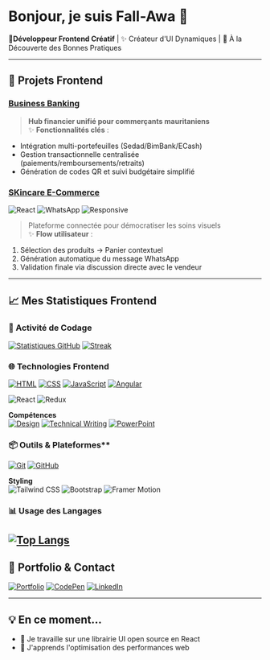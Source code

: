 # Bonjour, je suis Fall-Awa 👋

🎨**Développeur Frontend Créatif** | ✨ Créateur d'UI Dynamiques | 🚀 À la Découverte des Bonnes Pratiques


---


## 🎯 Projets Frontend

### [Business Banking](https://lien-projet.com)  
> **Hub financier unifié pour commerçants mauritaniens**  
✨ **Fonctionnalités clés** :  
- Intégration multi-portefeuilles (Sedad/BimBank/ECash)  
- Gestion transactionnelle centralisée (paiements/remboursements/retraits)  
- Génération de codes QR et suivi budgétaire simplifié  

### [SKincare E-Commerce](https://lien-projet.com)  
![React](https://img.shields.io/badge/-React-61DAFB?logo=react&logoColor=black) 
![WhatsApp](https://img.shields.io/badge/-WhatsApp-25D366?logo=whatsapp&logoColor=white) 
![Responsive](https://img.shields.io/badge/-Responsive-3DDC84?logo=web-components&logoColor=white)

> Plateforme connectée pour démocratiser les soins visuels  
✨ **Flow utilisateur** :  
1. Sélection des produits → Panier contextuel  
2. Génération automatique du message WhatsApp  
3. Validation finale via discussion directe avec le vendeur  
---

## 📈 Mes Statistiques Frontend

### 🎯 Activité de Codage
[![Statistiques GitHub](https://github-readme-stats.vercel.app/api?username=USERNAME&show_icons=true&theme=radical)](https://github.com/anuraghazra/github-readme-stats)
[![Streak](https://streak-stats.demolab.com?user=USERNAME&theme=dark)](https://git.io/streak-stats)

### 🌐 Technologies Frontend
[![HTML](https://img.shields.io/badge/HTML5-Expert-E34F26?logo=html5)](https://developer.mozilla.org/fr/docs/Web/HTML)
[![CSS](https://img.shields.io/badge/CSS3-Expert-1572B6?logo=css3)](https://developer.mozilla.org/fr/docs/Web/CSS)
[![JavaScript](https://img.shields.io/badge/JavaScript-Avancé-F7DF1E?logo=javascript)](https://developer.mozilla.org/fr/docs/Web/JavaScript)
[![Angular](https://img.shields.io/badge/Angular-Intermediaire-DD0031?logo=angular)](https://angular.io/)

![React](https://img.shields.io/badge/-React-61DAFB?logo=react&logoColor=black)
![Redux](https://img.shields.io/badge/-Redux-764ABC?logo=redux&logoColor=white)

**Compétences**  
[![Design](https://img.shields.io/badge/-Design-FF6F61?logo=adobe-creative-cloud&logoColor=white)](https://www.adobe.com/creativecloud.html)
[![Technical Writing](https://img.shields.io/badge/-Technical%20Writing-0076D6?logo=book&logoColor=white)](https://www.writethedocs.org)
[![PowerPoint](https://img.shields.io/badge/-PowerPoint-B7472A?logo=microsoft-powerpoint&logoColor=white)](https://www.microsoft.com/powerpoint)



### 📦 Outils & Plateformes**  
[![Git](https://img.shields.io/badge/-Git-F05032?logo=git&logoColor=white)](https://git-scm.com)
[![GitHub](https://img.shields.io/badge/-GitHub-181717?logo=github&logoColor=white)](https://github.com)

**Styling**  
![Tailwind CSS](https://img.shields.io/badge/-Tailwind_CSS-06B6D4?logo=tailwind-css&logoColor=white)
![Bootstrap](https://img.shields.io/badge/-Bootstrap-7952B3?logo=bootstrap&logoColor=white)
![Framer Motion](https://img.shields.io/badge/-Framer_Motion-0055FF?logo=framer&logoColor=white)

### 📊 Usage des Langages
[![Top Langs](https://github-readme-stats.vercel.app/api/top-langs/?username=USERNAME&layout=compact&theme=vision-friendly-dark)](https://github.com/anuraghazra/github-readme-stats)
---

## 🎨 Portfolio & Contact

[![Portfolio](https://img.shields.io/badge/🌐_Portfolio-FF4088?style=for-the-badge)](https://votre-portfolio.com)
[![CodePen](https://img.shields.io/badge/-CodePen-000000?logo=codepen&logoColor=white)](https://codepen.io/votre-profil)
[![LinkedIn](https://img.shields.io/badge/-LinkedIn-0A66C2?logo=linkedin&logoColor=white)](https://linkedin.com/in/votre-profil)

---

## 💡 En ce moment...
- 🔭 Je travaille sur une librairie UI open source en React
- 🌱 J'apprends  l'optimisation des performances web

